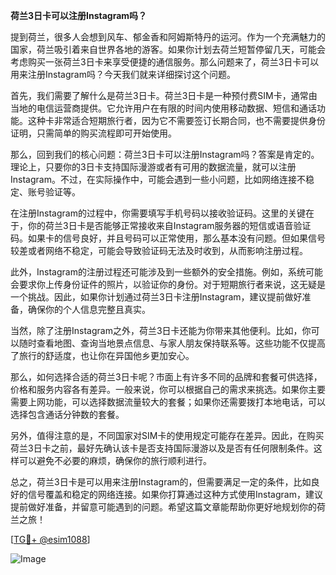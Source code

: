 **荷兰3日卡可以注册Instagram吗？**

提到荷兰，很多人会想到风车、郁金香和阿姆斯特丹的运河。作为一个充满魅力的国家，荷兰吸引着来自世界各地的游客。如果你计划去荷兰短暂停留几天，可能会考虑购买一张荷兰3日卡来享受便捷的通信服务。那么问题来了，荷兰3日卡可以用来注册Instagram吗？今天我们就来详细探讨这个问题。

首先，我们需要了解什么是荷兰3日卡。荷兰3日卡是一种预付费SIM卡，通常由当地的电信运营商提供。它允许用户在有限的时间内使用移动数据、短信和通话功能。这种卡非常适合短期旅行者，因为它不需要签订长期合同，也不需要提供身份证明，只需简单的购买流程即可开始使用。

那么，回到我们的核心问题：荷兰3日卡可以注册Instagram吗？答案是肯定的。理论上，只要你的3日卡支持国际漫游或者有可用的数据流量，就可以注册Instagram。不过，在实际操作中，可能会遇到一些小问题，比如网络连接不稳定、账号验证等。

在注册Instagram的过程中，你需要填写手机号码以接收验证码。这里的关键在于，你的荷兰3日卡是否能够正常接收来自Instagram服务器的短信或语音验证码。如果卡的信号良好，并且号码可以正常使用，那么基本没有问题。但如果信号较差或者网络不稳定，可能会导致验证码无法及时收到，从而影响注册过程。

此外，Instagram的注册过程还可能涉及到一些额外的安全措施。例如，系统可能会要求你上传身份证件的照片，以验证你的身份。对于短期旅行者来说，这无疑是一个挑战。因此，如果你计划通过荷兰3日卡注册Instagram，建议提前做好准备，确保你的个人信息完整且真实。

当然，除了注册Instagram之外，荷兰3日卡还能为你带来其他便利。比如，你可以随时查看地图、查询当地景点信息、与家人朋友保持联系等。这些功能不仅提高了旅行的舒适度，也让你在异国他乡更加安心。

那么，如何选择合适的荷兰3日卡呢？市面上有许多不同的品牌和套餐可供选择，价格和服务内容各有差异。一般来说，你可以根据自己的需求来挑选。如果你主要需要上网功能，可以选择数据流量较大的套餐；如果你还需要拨打本地电话，可以选择包含通话分钟数的套餐。

另外，值得注意的是，不同国家对SIM卡的使用规定可能存在差异。因此，在购买荷兰3日卡之前，最好先确认该卡是否支持国际漫游以及是否有任何限制条件。这样可以避免不必要的麻烦，确保你的旅行顺利进行。

总之，荷兰3日卡是可以用来注册Instagram的，但需要满足一定的条件，比如良好的信号覆盖和稳定的网络连接。如果你打算通过这种方式使用Instagram，建议提前做好准备，并留意可能遇到的问题。希望这篇文章能帮助你更好地规划你的荷兰之旅！

[[TG💪+ @esim1088](https://t.me/s/esim1088)]

![Image](https://i.postimg.cc/4NQfJmqS/Snipaste-2025-05-13-00-14-12.png)